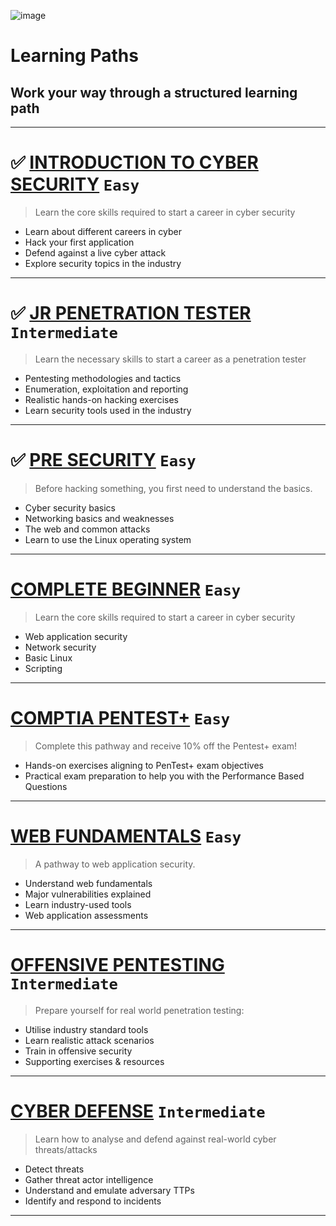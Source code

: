 ![image](https://user-images.githubusercontent.com/51442719/172026339-6e6f0fd0-e2ca-4ba8-9e56-39f950ad64ba.png)

# Learning Paths
## Work your way through a structured learning path

---

# ✅ [INTRODUCTION TO CYBER SECURITY](https://github.com/Anlominus/TryHackMe/blob/main/Learning%20Path/Introduction%20to%20Cyber%20Security.md) `Easy`
> Learn the core skills required to start a career in cyber security
- Learn about different careers in cyber
- Hack your first application
- Defend against a live cyber attack
- Explore security topics in the industry

---

# ✅ [JR PENETRATION TESTER](https://github.com/Anlominus/TryHackMe/blob/main/Learning%20Path/Jr%20Penetration%20Tester.md) `Intermediate`
> Learn the necessary skills to start a career as a penetration tester
- Pentesting methodologies and tactics
- Enumeration, exploitation and reporting
- Realistic hands-on hacking exercises
- Learn security tools used in the industry

---

# ✅ [PRE SECURITY](https://github.com/Anlominus/TryHackMe/blob/main/Learning%20Path/Pre%20Security.md) `Easy`
> Before hacking something, you first need to understand the basics.
- Cyber security basics
- Networking basics and weaknesses
- The web and common attacks
- Learn to use the Linux operating system

---

# [COMPLETE BEGINNER](https://github.com/Anlominus/TryHackMe/blob/main/Learning%20Path/Complete%20Beginner.md) `Easy`
> Learn the core skills required to start a career in cyber security
- Web application security
- Network security
- Basic Linux
- Scripting

---

# [COMPTIA PENTEST+](https://github.com/Anlominus/TryHackMe/blob/main/Learning%20Path/CompTIA%20Pentest%2B.md) `Easy`
> Complete this pathway and receive 10% off the Pentest+ exam!
- Hands-on exercises aligning to PenTest+ exam objectives
- Practical exam preparation to help you with the Performance Based Questions

---

# [WEB FUNDAMENTALS](https://github.com/Anlominus/TryHackMe/blob/main/Learning%20Path/Web%20Fundamentals.md) `Easy`
> A pathway to web application security.
- Understand web fundamentals
- Major vulnerabilities explained
- Learn industry-used tools
- Web application assessments

---


# [OFFENSIVE PENTESTING](https://github.com/Anlominus/TryHackMe/blob/main/Learning%20Path/Offensive%20Pentesting.md) `Intermediate`
> Prepare yourself for real world penetration testing:
- Utilise industry standard tools
- Learn realistic attack scenarios
- Train in offensive security
- Supporting exercises & resources

---

# [CYBER DEFENSE](https://github.com/Anlominus/TryHackMe/blob/main/Learning%20Path/Cyber%20Defense.md) `Intermediate`
> Learn how to analyse and defend against real-world cyber threats/attacks
- Detect threats
- Gather threat actor intelligence
- Understand and emulate adversary TTPs
- Identify and respond to incidents

---
